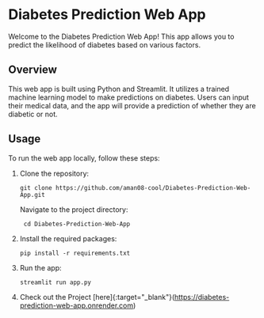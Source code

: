 # Diabetes Prediction Web App

Welcome to the Diabetes Prediction Web App! This app allows you to predict the likelihood of diabetes based on various factors.

## Overview

This web app is built using Python and Streamlit. It utilizes a trained machine learning model to make predictions on diabetes. Users can input their medical data, and the app will provide a prediction of whether they are diabetic or not.

## Usage

To run the web app locally, follow these steps:

1. Clone the repository:

   ```shell
   git clone https://github.com/aman08-cool/Diabetes-Prediction-Web-App.git
   ```

   Navigate to the project directory:

   ```shell
    cd Diabetes-Prediction-Web-App
   ```

2. Install the required packages:

   ```shell
   pip install -r requirements.txt
   ```

3. Run the app:

   ```shell
   streamlit run app.py
   ```

4. Check out the Project [here]{:target="\_blank"}(https://diabetes-prediction-web-app.onrender.com)

